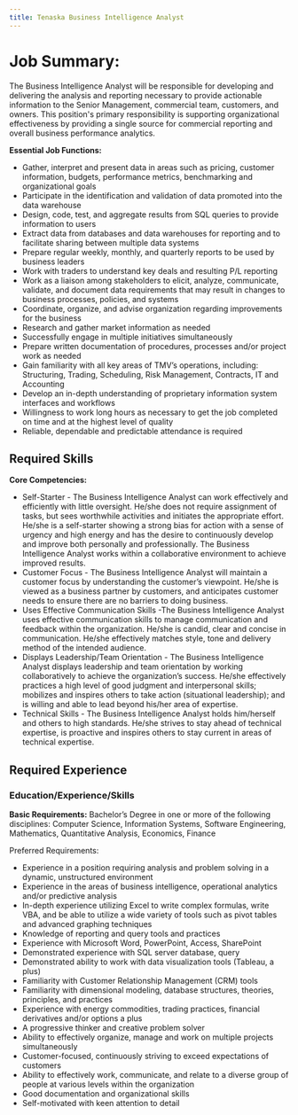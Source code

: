 ```yaml
---
title: Tenaska Business Intelligence Analyst
---
```

# Job Summary:

The Business Intelligence Analyst will be responsible for developing and delivering the analysis and reporting necessary to provide actionable information to the Senior Management, commercial team, customers, and owners. This position's primary responsibility is supporting organizational effectiveness by providing a single source for commercial reporting and overall business performance analytics. 

**Essential Job Functions:**
- Gather, interpret and present data in areas such as pricing, customer information, budgets, performance metrics, benchmarking and organizational goals 
- Participate in the identification and validation of data promoted into the data warehouse 
- Design, code, test, and aggregate results from SQL queries to provide information to users 
- Extract data from databases and data warehouses for reporting and to facilitate sharing between multiple data systems 
- Prepare regular weekly, monthly, and quarterly reports to be used by business leaders 
- Work with traders to understand key deals and resulting P/L reporting 
- Work as a liaison among stakeholders to elicit, analyze, communicate, validate, and document data requirements that may result in changes to business processes, policies, and systems 
- Coordinate, organize, and advise organization regarding improvements for the business 
- Research and gather market information as needed 
- Successfully engage in multiple initiatives simultaneously 
- Prepare written documentation of procedures, processes and/or project work as needed 
- Gain familiarity with all key areas of TMV’s operations, including: Structuring, Trading, Scheduling, Risk Management, Contracts, IT and Accounting 
- Develop an in-depth understanding of proprietary information system interfaces and workflows 
- Willingness to work long hours as necessary to get the job completed on time and at the highest level of quality 
- Reliable, dependable and predictable attendance is required 

## Required Skills

**Core Competencies:**
- Self-Starter - The Business Intelligence Analyst can work effectively and efficiently with little oversight. He/she does not require assignment of tasks, but sees worthwhile activities and initiates the appropriate effort. He/she is a self-starter showing a strong bias for action with a sense of urgency and high energy and has the desire to continuously develop and improve both personally and professionally. The Business Intelligence Analyst works within a collaborative environment to achieve improved results. 
- Customer Focus - The Business Intelligence Analyst will maintain a customer focus by understanding the customer’s viewpoint. He/she is viewed as a business partner by customers, and anticipates customer needs to ensure there are no barriers to doing business. 
- Uses Effective Communication Skills -The Business Intelligence Analyst uses effective communication skills to manage communication and feedback within the organization. He/she is candid, clear and concise in communication. He/she effectively matches style, tone and delivery method of the intended audience. 
- Displays Leadership/Team Orientation - The Business Intelligence Analyst displays leadership and team orientation by working collaboratively to achieve the organization’s success. He/she effectively practices a high level of good judgment and interpersonal skills; mobilizes and inspires others to take action (situational leadership); and is willing and able to lead beyond his/her area of expertise. 
- Technical Skills - The Business Intelligence Analyst holds him/herself and others to high standards. He/she strives to stay ahead of technical expertise, is proactive and inspires others to stay current in areas of technical expertise. 

## Required Experience 

### Education/Experience/Skills 

**Basic Requirements:**
Bachelor’s Degree in one or more of the following disciplines: Computer Science, Information Systems, Software Engineering, Mathematics, Quantitative Analysis, Economics, Finance 

Preferred Requirements: 
- Experience in a position requiring analysis and problem solving in a dynamic, unstructured environment 
- Experience in the areas of business intelligence, operational analytics and/or predictive analysis 
- In-depth experience utilizing Excel to write complex formulas, write VBA, and be able to utilize a wide variety of tools such as pivot tables and advanced graphing techniques 
- Knowledge of reporting and query tools and practices 
- Experience with Microsoft Word, PowerPoint, Access, SharePoint 
- Demonstrated experience with SQL server database, query 
- Demonstrated ability to work with data visualization tools (Tableau, a plus) 
- Familiarity with Customer Relationship Management (CRM) tools 
- Familiarity with dimensional modeling, database structures, theories, principles, and practices 
- Experience with energy commodities, trading practices, financial derivatives and/or options a plus 
- A progressive thinker and creative problem solver 
- Ability to effectively organize, manage and work on multiple projects simultaneously 
- Customer-focused, continuously striving to exceed expectations of customers 
- Ability to effectively work, communicate, and relate to a diverse group of people at various levels within the organization 
- Good documentation and organizational skills 
- Self-motivated with keen attention to detail 
